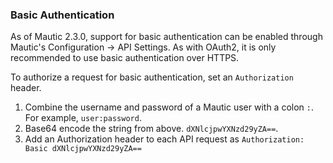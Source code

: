 ### Basic Authentication

As of Mautic 2.3.0, support for basic authentication can be enabled through Mautic's Configuration -> API Settings. As with OAuth2, it is only recommended to use basic authentication over HTTPS.
 
To authorize a request for basic authentication, set an `Authorization` header. 

1. Combine the username and password of a Mautic user with a colon `:`. For example, `user:password`.
2. Base64 encode the string from above. `dXNlcjpwYXNzd29yZA==`.
3. Add an Authorization header to each API request as `Authorization: Basic dXNlcjpwYXNzd29yZA==`